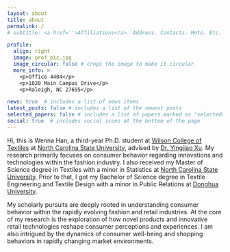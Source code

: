 ```yaml
---
layout: about
title: about
permalink: /
# subtitle: <a href=''>Affiliations</a>. Address. Contacts. Moto. Etc.

profile:
  align: right
  image: prof_pic.jpg
  image_circular: false # crops the image to make it circular
  more_info: >
    <p>Office 4404</p>
    <p>1020 Main Campus Drive</p>
    <p>Raleigh, NC 27695</p>

news: true  # includes a list of news items
latest_posts: false # includes a list of the newest posts
selected_papers: false # includes a list of papers marked as "selected={true}"
social: true  # includes social icons at the bottom of the page
---
```


<!-- Write your biography here. Tell the world about yourself. Link to your favorite [subreddit](http://reddit.com). You can put a picture in, too. The code is already in, just name your picture `prof_pic.jpg` and put it in the `img/` folder.

Put your address / P.O. box / other info right below your picture. You can also disable any of these elements by editing `profile` property of the YAML header of your `_pages/about.md`. Edit `_bibliography/papers.bib` and Jekyll will render your [publications page](/al-folio/publications/) automatically.

Link to your social media connections, too. This theme is set up to use [Font Awesome icons](https://fontawesome.com/) and [Academicons](https://jpswalsh.github.io/academicons/), like the ones below. Add your Facebook, Twitter, LinkedIn, Google Scholar, or just disable all of them. -->

Hi, this is Wenna Han, a third-year Ph.D. student at [Wilson College of Textiles](https://textiles.ncsu.edu/tatm/) at [North Carolina State University](https://www.ncsu.edu), advised by [Dr. Yingjiao Xu](https://textiles.ncsu.edu/people/yxu11/). My research primarily focuses on consumer behavior regarding innovations and technologies within the fashion industry. I also received my Master of Science degree in Textiles with a minor in Statistics at [North Carolina State University](https://www.ncsu.edu). Prior to that, I got my Bachelor of Science degree in Textile Engineering and Textile Design with a minor in Public Relations at [Donghua University](https://english.dhu.edu.cn/).

My scholarly pursuits are deeply rooted in understanding consumer behavior within the rapidly evolving fashion and retail industries. At the core of my research is the exploration of how novel products and innovative retail technologies reshape consumer perceptions and experiences. I am also intrigued by the dynamics of consumer well-being and shopping behaviors in rapidly changing market environments.